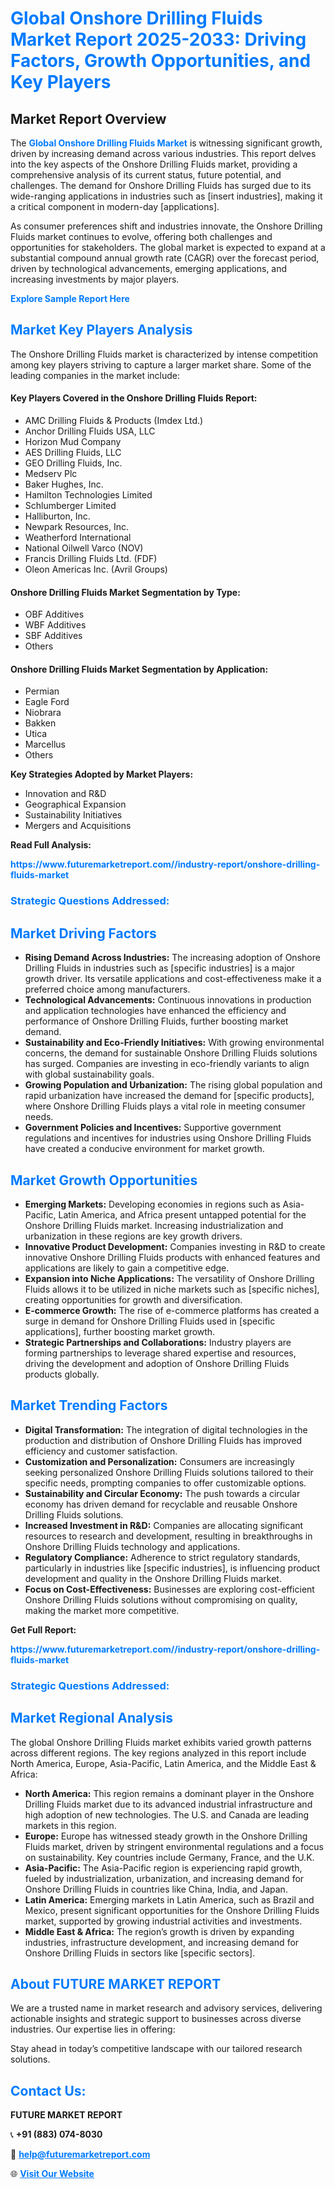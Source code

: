 <h1 style="color: #007BFF;">Global Onshore Drilling Fluids Market Report 2025-2033: Driving Factors, Growth Opportunities, and Key Players</h1>

<section id="overview">
<h2>Market Report Overview</h2>
<p>The <a href="https://www.futuremarketreport.com//industry-report/onshore-drilling-fluids-market" style="color: #007BFF; text-decoration: none;"><strong>Global Onshore Drilling Fluids Market</strong></a> is witnessing significant growth, driven by increasing demand across various industries. This report delves into the key aspects of the Onshore Drilling Fluids market, providing a comprehensive analysis of its current status, future potential, and challenges. The demand for Onshore Drilling Fluids has surged due to its wide-ranging applications in industries such as [insert industries], making it a critical component in modern-day [applications].</p>
<p>As consumer preferences shift and industries innovate, the Onshore Drilling Fluids market continues to evolve, offering both challenges and opportunities for stakeholders. The global market is expected to expand at a substantial compound annual growth rate (CAGR) over the forecast period, driven by technological advancements, emerging applications, and increasing investments by major players.</p>
</section>

<section id="overview">
<p><a href="https://www.futuremarketreport.com//request-sample/reportId=47687" style="color: #007BFF; text-decoration: none;"><strong>Explore Sample Report Here</strong></a></p>
</section>

<section id="key-players">
<h2 style="color: #007BFF;">Market Key Players Analysis</h2>
<p>The Onshore Drilling Fluids market is characterized by intense competition among key players striving to capture a larger market share. Some of the leading companies in the market include:</p>
<h4>Key Players Covered in the Onshore Drilling Fluids Report:</h4>
<ul><li>AMC Drilling Fluids &amp; Products (Imdex Ltd.)</li><li>Anchor Drilling Fluids USA, LLC</li><li>Horizon Mud Company</li><li>AES Drilling Fluids, LLC</li><li>GEO Drilling Fluids, Inc.</li><li>Medserv Plc</li><li>Baker Hughes, Inc.</li><li>Hamilton Technologies Limited</li><li>Schlumberger Limited</li><li>Halliburton, Inc.</li><li>Newpark Resources, Inc.</li><li>Weatherford International</li><li>National Oilwell Varco (NOV)</li><li>Francis Drilling Fluids Ltd. (FDF)</li><li>Oleon Americas Inc. (Avril Groups)</li></ul>
<h4>Onshore Drilling Fluids Market Segmentation by Type:</h4>
<ul><li>OBF Additives</li><li>WBF Additives</li><li>SBF Additives</li><li>Others</li></ul>

<h4>Onshore Drilling Fluids Market Segmentation by Application:</h4>
<ul><li>Permian</li><li>Eagle Ford</li><li>Niobrara</li><li>Bakken</li><li>Utica</li><li>Marcellus</li><li>Others</li></ul>
<p><strong>Key Strategies Adopted by Market Players:</strong></p>
<ul>
<li>Innovation and R&D</li>
<li>Geographical Expansion</li>
<li>Sustainability Initiatives</li>
<li>Mergers and Acquisitions</li>
</ul>
</section>

<section>
<p><strong>Read Full Analysis: </strong></p><a href="https://www.futuremarketreport.com//industry-report/onshore-drilling-fluids-market" style="color: #007BFF; text-decoration: none;"><strong>https://www.futuremarketreport.com//industry-report/onshore-drilling-fluids-market</strong></a>
<h3 style="color: #007BFF;">Strategic Questions Addressed:</h3>
</section>

<section id="driving-factors">
<h2 style="color: #007BFF;">Market Driving Factors</h2>
<ul>
<li><strong>Rising Demand Across Industries:</strong> The increasing adoption of Onshore Drilling Fluids in industries such as [specific industries] is a major growth driver. Its versatile applications and cost-effectiveness make it a preferred choice among manufacturers.</li>
<li><strong>Technological Advancements:</strong> Continuous innovations in production and application technologies have enhanced the efficiency and performance of Onshore Drilling Fluids, further boosting market demand.</li>
<li><strong>Sustainability and Eco-Friendly Initiatives:</strong> With growing environmental concerns, the demand for sustainable Onshore Drilling Fluids solutions has surged. Companies are investing in eco-friendly variants to align with global sustainability goals.</li>
<li><strong>Growing Population and Urbanization:</strong> The rising global population and rapid urbanization have increased the demand for [specific products], where Onshore Drilling Fluids plays a vital role in meeting consumer needs.</li>
<li><strong>Government Policies and Incentives:</strong> Supportive government regulations and incentives for industries using Onshore Drilling Fluids have created a conducive environment for market growth.</li>
</ul>
</section>

<section id="growth-opportunities">
<h2 style="color: #007BFF;">Market Growth Opportunities</h2>
<ul>
<li><strong>Emerging Markets:</strong> Developing economies in regions such as Asia-Pacific, Latin America, and Africa present untapped potential for the Onshore Drilling Fluids market. Increasing industrialization and urbanization in these regions are key growth drivers.</li>
<li><strong>Innovative Product Development:</strong> Companies investing in R&D to create innovative Onshore Drilling Fluids products with enhanced features and applications are likely to gain a competitive edge.</li>
<li><strong>Expansion into Niche Applications:</strong> The versatility of Onshore Drilling Fluids allows it to be utilized in niche markets such as [specific niches], creating opportunities for growth and diversification.</li>
<li><strong>E-commerce Growth:</strong> The rise of e-commerce platforms has created a surge in demand for Onshore Drilling Fluids used in [specific applications], further boosting market growth.</li>
<li><strong>Strategic Partnerships and Collaborations:</strong> Industry players are forming partnerships to leverage shared expertise and resources, driving the development and adoption of Onshore Drilling Fluids products globally.</li>
</ul>
</section>

<section id="trending-factors">
<h2 style="color: #007BFF;">Market Trending Factors</h2>
<ul>
<li><strong>Digital Transformation:</strong> The integration of digital technologies in the production and distribution of Onshore Drilling Fluids has improved efficiency and customer satisfaction.</li>
<li><strong>Customization and Personalization:</strong> Consumers are increasingly seeking personalized Onshore Drilling Fluids solutions tailored to their specific needs, prompting companies to offer customizable options.</li>
<li><strong>Sustainability and Circular Economy:</strong> The push towards a circular economy has driven demand for recyclable and reusable Onshore Drilling Fluids solutions.</li>
<li><strong>Increased Investment in R&D:</strong> Companies are allocating significant resources to research and development, resulting in breakthroughs in Onshore Drilling Fluids technology and applications.</li>
<li><strong>Regulatory Compliance:</strong> Adherence to strict regulatory standards, particularly in industries like [specific industries], is influencing product development and quality in the Onshore Drilling Fluids market.</li>
<li><strong>Focus on Cost-Effectiveness:</strong> Businesses are exploring cost-efficient Onshore Drilling Fluids solutions without compromising on quality, making the market more competitive.</li>
</ul>
</section>

<section>
<p><strong>Get Full Report: </strong></p><a href="https://www.futuremarketreport.com//industry-report/onshore-drilling-fluids-market" style="color: #007BFF; text-decoration: none;"><strong>https://www.futuremarketreport.com//industry-report/onshore-drilling-fluids-market</strong></a>
<h3 style="color: #007BFF;">Strategic Questions Addressed:</h3>
</section>


<section id="regional-analysis">
<h2 style="color: #007BFF;">Market Regional Analysis</h2>
<p>The global Onshore Drilling Fluids market exhibits varied growth patterns across different regions. The key regions analyzed in this report include North America, Europe, Asia-Pacific, Latin America, and the Middle East & Africa:</p>
<ul>
<li><strong>North America:</strong> This region remains a dominant player in the Onshore Drilling Fluids market due to its advanced industrial infrastructure and high adoption of new technologies. The U.S. and Canada are leading markets in this region.</li>
<li><strong>Europe:</strong> Europe has witnessed steady growth in the Onshore Drilling Fluids market, driven by stringent environmental regulations and a focus on sustainability. Key countries include Germany, France, and the U.K.</li>
<li><strong>Asia-Pacific:</strong> The Asia-Pacific region is experiencing rapid growth, fueled by industrialization, urbanization, and increasing demand for Onshore Drilling Fluids in countries like China, India, and Japan.</li>
<li><strong>Latin America:</strong> Emerging markets in Latin America, such as Brazil and Mexico, present significant opportunities for the Onshore Drilling Fluids market, supported by growing industrial activities and investments.</li>
<li><strong>Middle East & Africa:</strong> The region’s growth is driven by expanding industries, infrastructure development, and increasing demand for Onshore Drilling Fluids in sectors like [specific sectors].</li>
</ul>
</section>

<footer>
<h2 style="color: #007BFF;">About FUTURE MARKET REPORT</h2>
<p>We are a trusted name in market research and advisory services, delivering actionable insights and strategic support to businesses across diverse industries. Our expertise lies in offering:</p>

<p>Stay ahead in today’s competitive landscape with our tailored research solutions.</p>

<h2 style="color: #007BFF;">Contact Us:</h2>
<p><strong>FUTURE MARKET REPORT</strong></p>
<p>📞 <strong>+91 (883) 074-8030</strong></p>
<p>📧 <strong><a href="mailto:help@futuremarketreport.com" style="color: #007BFF;">help@futuremarketreport.com</a></strong></p>
<p>🌐 <strong><a href="https://www.futuremarketreport.com/" style="color: #007BFF;">Visit Our Website</a></strong></p>
</footer>